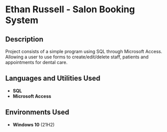 <h1>Ethan Russell - Salon Booking System</h1>

<h2>Description</h2>
Project consists of a simple program using SQL through Microsoft Access. Allowing a user to use forms to create/edit/delete staff, patients and appointments for dental care.
<br />


<h2>Languages and Utilities Used</h2>

- <b>SQL</b> 
- <b>Microsoft Access</b>

<h2>Environments Used </h2>

- <b>Windows 10</b> (21H2)
<!--
 ```diff
- text in red
+ text in green
! text in orange
# text in gray
@@ text in purple (and bold)@@
```
--!>
